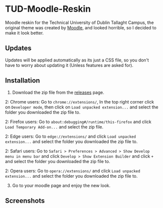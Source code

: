 # TUD-Moodle-Reskin
Moodle reskin for the Technical University of Dublin Tallaght Campus, the original theme was created by [Moodle](https://moodle.org/), and looked horrible, so I decided to make it look better.

## Updates

Updates will be applied automatically as its just a CSS file, so you don't have to worry about updating it (Unless features are asked for).

## Installation

1. Download the zip file from the [releases](https://github.com/GrzegorzManiak/TUD-Moodle-Reskin/releases/tag/init) page.

2: Chrome users: Go to `chrome://extensions/`, In the top right corner click on `Developer mode`, then click on `Load unpacked extension...` and select the folder you downloaded the zip file to.  

2: Firefox users: Go to `about:debugging#/runtime/this-firefox` and click `Load Temporary Add-on...` and select the zip file.

2: Edge users: Go to `edge://extensions/` and click `Load unpacked extension...` and select the folder you downloaded the zip file to. 

2: Safari users: Go to `Safari > Preferences > Advanced > Show Develop menu in menu bar` and click `Develop > Show Extension Builder` and click `+` and select the folder you downloaded the zip file to.

2: Opera users: Go to `opera://extensions/` and click `Load unpacked extension...` and select the folder you downloaded the zip file to.

3. Go to your moodle page and enjoy the new look.

## Screenshots